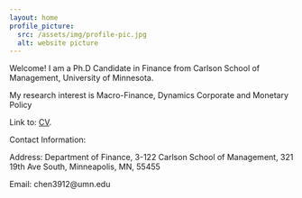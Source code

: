 ```yaml
---
layout: home
profile_picture:
  src: /assets/img/profile-pic.jpg
  alt: website picture
---
```


<p>
  Welcome! 
  I am a Ph.D Candidate in Finance from Carlson School of Management, University of Minnesota.
</p>

<p>
  My research interest is Macro-Finance, Dynamics Corporate and Monetary Policy
</p>

<p>
  Link to: <a href="https://github.com/eliottvincent/bay">CV</a>.
</p>

<p>
  Contact Information:
</p>

<p>
  Address: Department of Finance, 3-122 Carlson School of Management, 321 19th Ave South, Minneapolis, MN, 55455
</p>

<p>
  Email: chen3912@umn.edu
</p>
